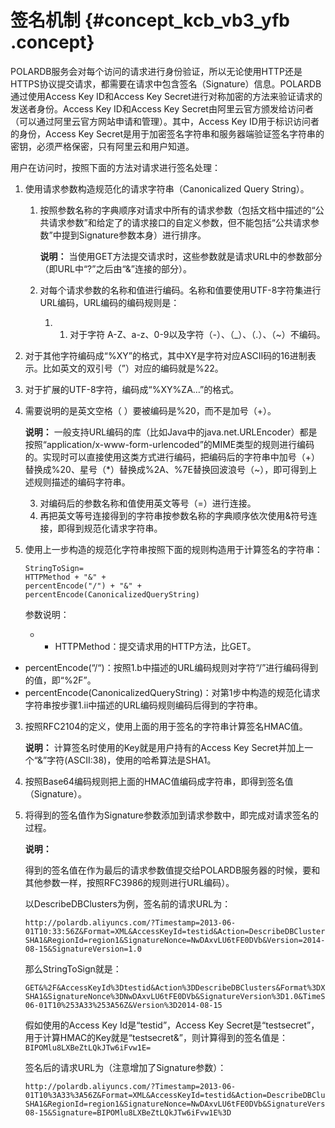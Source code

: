# 签名机制 {#concept_kcb_vb3_yfb .concept}

POLARDB服务会对每个访问的请求进行身份验证，所以无论使用HTTP还是HTTPS协议提交请求，都需要在请求中包含签名（Signature）信息。POLARDB通过使用Access Key ID和Access Key Secret进行对称加密的方法来验证请求的发送者身份。Access Key ID和Access Key Secret由阿里云官方颁发给访问者（可以通过阿里云官方网站申请和管理）。其中，Access Key ID用于标识访问者的身份，Access Key Secret是用于加密签名字符串和服务器端验证签名字符串的密钥，必须严格保密，只有阿里云和用户知道。

用户在访问时，按照下面的方法对请求进行签名处理：

1.  使用请求参数构造规范化的请求字符串（Canonicalized Query String）。
    1.  按照参数名称的字典顺序对请求中所有的请求参数（包括文档中描述的“公共请求参数”和给定了的请求接口的自定义参数，但不能包括“公共请求参数”中提到Signature参数本身）进行排序。

        **说明：** 当使用GET方法提交请求时，这些参数就是请求URL中的参数部分（即URL中“?”之后由“&”连接的部分）。

    2.  对每个请求参数的名称和值进行编码。名称和值要使用UTF-8字符集进行URL编码，URL编码的编码规则是：
        1.  1.  对于字符 A-Z、a-z、0-9以及字符（-）、（\_）、（.）、（~）不编码。
2.  对于其他字符编码成“%XY”的格式，其中XY是字符对应ASCII码的16进制表示。比如英文的双引号（”）对应的编码就是%22。
3.  对于扩展的UTF-8字符，编码成“%XY%ZA…”的格式。
4.  需要说明的是英文空格（ ）要被编码是%20，而不是加号（+）。

    **说明：** 一般支持URL编码的库（比如Java中的java.net.URLEncoder）都是按照“application/x-www-form-urlencoded”的MIME类型的规则进行编码的。实现时可以直接使用这类方式进行编码，把编码后的字符串中加号（+）替换成%20、星号（\*）替换成%2A、%7E替换回波浪号（~），即可得到上述规则描述的编码字符串。

    3.  对编码后的参数名称和值使用英文等号（=）进行连接。
    4.  再把英文等号连接得到的字符串按参数名称的字典顺序依次使用&符号连接，即得到规范化请求字符串。
2.  使用上一步构造的规范化字符串按照下面的规则构造用于计算签名的字符串：

    ```
    StringToSign=
    HTTPMethod + "&" +
    percentEncode("/") + "&" +
    percentEncode(CanonicalizedQueryString)
    ```

    参数说明：

    -   -   HTTPMethod：提交请求用的HTTP方法，比GET。
-   percentEncode\(“/“\)：按照1.b中描述的URL编码规则对字符“/”进行编码得到的值，即“%2F”。
-   percentEncode\(CanonicalizedQueryString\)：对第1步中构造的规范化请求字符串按步骤1.ii中描述的URL编码规则编码后得到的字符串。
3.  按照RFC2104的定义，使用上面的用于签名的字符串计算签名HMAC值。

    **说明：** 计算签名时使用的Key就是用户持有的Access Key Secret并加上一个“&”字符\(ASCII:38\)，使用的哈希算法是SHA1。

4.  按照Base64编码规则把上面的HMAC值编码成字符串，即得到签名值（Signature）。
5.  将得到的签名值作为Signature参数添加到请求参数中，即完成对请求签名的过程。

    **说明：** 

    得到的签名值在作为最后的请求参数值提交给POLARDB服务器的时候，要和其他参数一样，按照RFC3986的规则进行URL编码）。

    以DescribeDBClusters为例，签名前的请求URL为：

    ```
    http://polardb.aliyuncs.com/?Timestamp=2013-06-01T10:33:56Z&Format=XML&AccessKeyId=testid&Action=DescribeDBClusters&SignatureMethod=HMAC-SHA1&RegionId=region1&SignatureNonce=NwDAxvLU6tFE0DVb&Version=2014-08-15&SignatureVersion=1.0
    ```

    那么StringToSign就是：

    ```
    GET&%2F&AccessKeyId%3Dtestid&Action%3DDescribeDBClusters&Format%3DXML&RegionId%3Dregion1&SignatureMethod%3DHMAC-SHA1&SignatureNonce%3DNwDAxvLU6tFE0DVb&SignatureVersion%3D1.0&TimeStamp%3D2013-06-01T10%253A33%253A56Z&Version%3D2014-08-15
    ```

    假如使用的Access Key Id是“testid”，Access Key Secret是“testsecret”，用于计算HMAC的Key就是“testsecret&”，则计算得到的签名值是：`BIPOMlu8LXBeZtLQkJTw6iFvw1E=`

    签名后的请求URL为（注意增加了Signature参数）：

    ```
    http://polardb.aliyuncs.com/?Timestamp=2013-06-01T10%3A33%3A56Z&Format=XML&AccessKeyId=testid&Action=DescribeDBClusters&SignatureMethod=HMAC-SHA1&RegionId=region1&SignatureNonce=NwDAxvLU6tFE0DVb&SignatureVersion=1.0&Version=2014-08-15&Signature=BIPOMlu8LXBeZtLQkJTw6iFvw1E%3D
    ```


